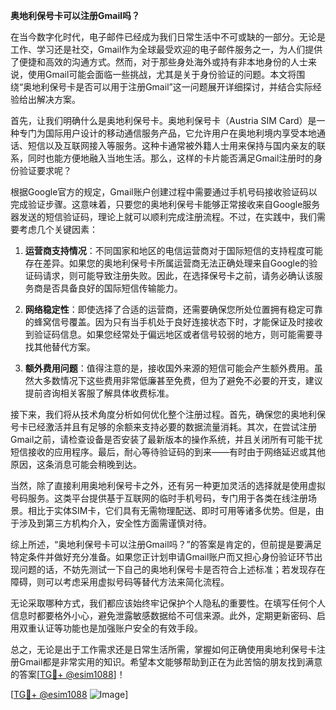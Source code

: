 **奥地利保号卡可以注册Gmail吗？**

在当今数字化时代，电子邮件已经成为我们日常生活中不可或缺的一部分。无论是工作、学习还是社交，Gmail作为全球最受欢迎的电子邮件服务之一，为人们提供了便捷和高效的沟通方式。然而，对于那些身处海外或持有非本地身份的人士来说，使用Gmail可能会面临一些挑战，尤其是关于身份验证的问题。本文将围绕“奥地利保号卡是否可以用于注册Gmail”这一问题展开详细探讨，并结合实际经验给出解决方案。

首先，让我们明确什么是奥地利保号卡。奥地利保号卡（Austria SIM Card）是一种专门为国际用户设计的移动通信服务产品，它允许用户在奥地利境内享受本地通话、短信以及互联网接入等服务。这种卡通常被外籍人士用来保持与国内亲友的联系，同时也能方便地融入当地生活。那么，这样的卡片能否满足Gmail注册时的身份验证要求呢？

根据Google官方的规定，Gmail账户创建过程中需要通过手机号码接收验证码以完成验证步骤。这意味着，只要您的奥地利保号卡能够正常接收来自Google服务器发送的短信验证码，理论上就可以顺利完成注册流程。不过，在实践中，我们需要考虑几个关键因素：

1. **运营商支持情况**：不同国家和地区的电信运营商对于国际短信的支持程度可能存在差异。如果您的奥地利保号卡所属运营商无法正确处理来自Google的验证码请求，则可能导致注册失败。因此，在选择保号卡之前，请务必确认该服务商是否具备良好的国际短信传输能力。

2. **网络稳定性**：即使选择了合适的运营商，还需要确保您所处位置拥有稳定可靠的蜂窝信号覆盖。因为只有当手机处于良好连接状态下时，才能保证及时接收到验证码信息。如果您经常处于偏远地区或者信号较弱的地方，则可能需要寻找其他替代方案。

3. **额外费用问题**：值得注意的是，接收国外来源的短信可能会产生额外费用。虽然大多数情况下这些费用非常低廉甚至免费，但为了避免不必要的开支，建议提前咨询相关客服了解具体收费标准。

接下来，我们将从技术角度分析如何优化整个注册过程。首先，确保您的奥地利保号卡已经激活并且有足够的余额来支持必要的数据流量消耗。其次，在尝试注册Gmail之前，请检查设备是否安装了最新版本的操作系统，并且关闭所有可能干扰短信接收的应用程序。最后，耐心等待验证码的到来——有时由于网络延迟或其他原因，这条消息可能会稍晚到达。

当然，除了直接利用奥地利保号卡之外，还有另一种更加灵活的选择就是使用虚拟号码服务。这类平台提供基于互联网的临时手机号码，专门用于各类在线注册场景。相比于实体SIM卡，它们具有无需物理配送、即时可用等诸多优势。但是，由于涉及到第三方机构介入，安全性方面需谨慎对待。

综上所述，“奥地利保号卡可以注册Gmail吗？”的答案是肯定的，但前提是要满足特定条件并做好充分准备。如果您正计划申请Gmail账户而又担心身份验证环节出现问题的话，不妨先测试一下自己的奥地利保号卡是否符合上述标准；若发现存在障碍，则可以考虑采用虚拟号码等替代方法来简化流程。

无论采取哪种方式，我们都应该始终牢记保护个人隐私的重要性。在填写任何个人信息时都要格外小心，避免泄露敏感数据给不可信来源。此外，定期更新密码、启用双重认证等功能也是加强账户安全的有效手段。

总之，无论是出于工作需求还是日常生活所需，掌握如何正确使用奥地利保号卡注册Gmail都是非常实用的知识。希望本文能够帮助到正在为此苦恼的朋友找到满意的答案[[TG💪+ @esim1088](https://t.me/s/esim1088)]！

[[TG💪+ @esim1088](https://t.me/s/esim1088) ![Image](https://i.postimg.cc/4NQfJmqS/Snipaste-2025-05-13-00-14-12.png)]